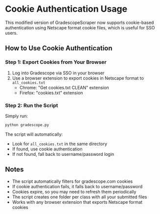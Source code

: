 # Cookie Authentication Usage

This modified version of GradescopeScraper now supports cookie-based authentication using Netscape format cookie files, which is useful for SSO users.

## How to Use Cookie Authentication

### Step 1: Export Cookies from Your Browser

1. Log into Gradescope via SSO in your browser
2. Use a browser extension to export cookies in Netscape format to `all_cookies.txt`
   - Chrome: "Get cookies.txt CLEAN" extension
   - Firefox: "cookies.txt" extension

### Step 2: Run the Script

Simply run:
```bash
python gradescope.py
```

The script will automatically:
- Look for `all_cookies.txt` in the same directory
- If found, use cookie authentication
- If not found, fall back to username/password login

## Notes

- The script automatically filters for gradescope.com cookies
- If cookie authentication fails, it falls back to username/password
- Cookies expire, so you may need to refresh them periodically
- The script creates one folder per class with all your submitted files
- Works with any browser extension that exports Netscape format cookies